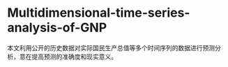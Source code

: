 # Multidimensional-time-series-analysis-of-GNP
本文利用公开的历史数据对实际国民生产总值等多个时间序列的数据进行预测分析，意在提高预测的准确度和现实意义。
